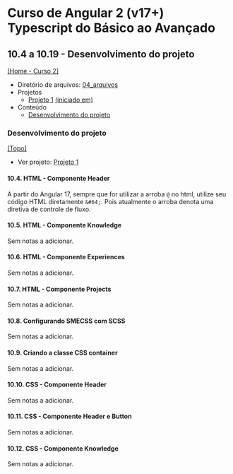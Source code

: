 # Curso de Angular 2 (v17+) Typescript do Básico ao Avançado

## 10.4 a 10.19 - Desenvolvimento do projeto
[[Home - Curso 2]](../../README.md#curso-2)<br />

- Diretório de arquivos: [04_arquivos](./04_arquivos/)
- Projetos
  - [Projeto 1](./04_arquivos/proj_01/) [(iniciado em)](#desenvolvimento-do-projeto)
- Conteúdo
  - [Desenvolvimento do projeto](#desenvolvimento-do-projeto)

### Desenvolvimento do projeto
[[Topo]](#)<br />

- Ver projeto: [Projeto 1](./04_arquivos/proj_01/)

#### 10.4. HTML - Componente Header

A partir do Angular 17, sempre que for utilizar a arroba `@` no html, utilize seu código HTML diretamente `&#64;`. Pois atualmente o arroba denota uma diretiva de controle de fluxo.

#### 10.5. HTML - Componente Knowledge

Sem notas a adicionar.

#### 10.6. HTML - Componente Experiences

Sem notas a adicionar.

#### 10.7. HTML - Componente Projects

Sem notas a adicionar.

#### 10.8. Configurando SMECSS com SCSS

Sem notas a adicionar.

#### 10.9. Criando a classe CSS container

Sem notas a adicionar.

#### 10.10. CSS - Componente Header

Sem notas a adicionar.

#### 10.11. CSS - Componente Header e Button

Sem notas a adicionar.

#### 10.12. CSS - Componente Knowledge

Sem notas a adicionar.
